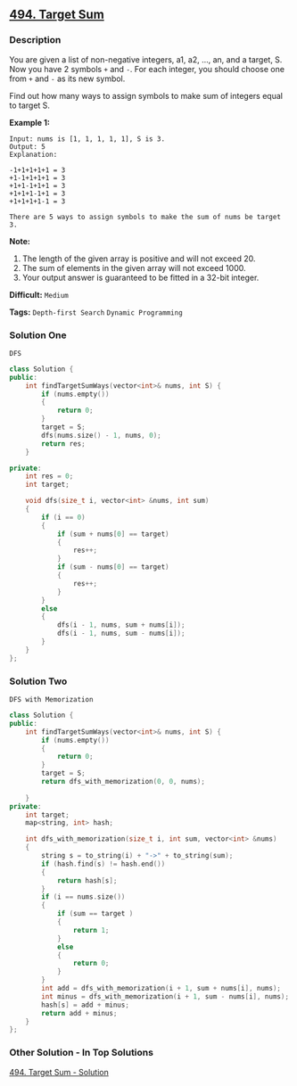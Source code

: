 ## [494. Target Sum](https://leetcode.com/problems/target-sum/#/description)

### Description

You are given a list of non-negative integers, a1, a2, ..., an, and a target, S. Now you have 2 symbols `+` and `-`. For each integer, you should choose one from `+` and `-` as its new symbol.

Find out how many ways to assign symbols to make sum of integers equal to target S.

**Example 1:**

```
Input: nums is [1, 1, 1, 1, 1], S is 3. 
Output: 5
Explanation: 

-1+1+1+1+1 = 3
+1-1+1+1+1 = 3
+1+1-1+1+1 = 3
+1+1+1-1+1 = 3
+1+1+1+1-1 = 3

There are 5 ways to assign symbols to make the sum of nums be target 3.
```

**Note:**

1. The length of the given array is positive and will not exceed 20.
2. The sum of elements in the given array will not exceed 1000.
3. Your output answer is guaranteed to be fitted in a 32-bit integer.



**Difficult:** `Medium`

**Tags:** `Depth-first Search` `Dynamic Programming`



### Solution One

`DFS`

```c++
class Solution {
public:
    int findTargetSumWays(vector<int>& nums, int S) {
        if (nums.empty())
        {
            return 0;
        }
        target = S;
        dfs(nums.size() - 1, nums, 0);
        return res;
    }

private:
    int res = 0;
    int target;

    void dfs(size_t i, vector<int> &nums, int sum)
    {
        if (i == 0)
        {
            if (sum + nums[0] == target)
            {
                res++;
            }
            if (sum - nums[0] == target)
            {
                res++;
            }
        }
        else
        {
            dfs(i - 1, nums, sum + nums[i]);
            dfs(i - 1, nums, sum - nums[i]);
        }
    }
};
```



### Solution Two

`DFS with Memorization`

```c++
class Solution {
public:
    int findTargetSumWays(vector<int>& nums, int S) {
        if (nums.empty())
        {
            return 0;
        }
        target = S;
        return dfs_with_memorization(0, 0, nums);
        
    }
private:
    int target;
    map<string, int> hash;

    int dfs_with_memorization(size_t i, int sum, vector<int> &nums)
    {
        string s = to_string(i) + "->" + to_string(sum);
        if (hash.find(s) != hash.end())
        {
            return hash[s];
        }
        if (i == nums.size())
        {
            if (sum == target )
            {
                return 1;
            }
            else
            {
                return 0;
            }
        }
        int add = dfs_with_memorization(i + 1, sum + nums[i], nums);
        int minus = dfs_with_memorization(i + 1, sum - nums[i], nums);
        hash[s] = add + minus;
        return add + minus;
    }
};
```



### Other Solution - In Top Solutions

[494. Target Sum - Solution](https://leetcode.com/problems/target-sum/#/solution)

